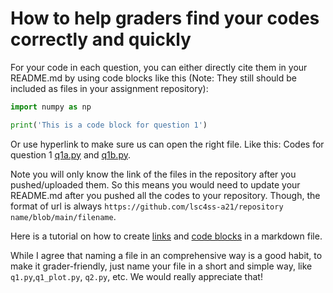 # How to help graders find your codes correctly and quickly


For your code in each question, you can either directly cite them in your README.md by using code blocks like this (Note: They still should be included as files in your assignment repository):

```python
import numpy as np

print('This is a code block for question 1')
```

Or use hyperlink to make sure us can open the right file. Like this: Codes for question 1 [q1a.py](https://github.com/lsc4ss-a21/assignment-1-jinfei1125/blob/main/q1a.py) and [q1b.py](https://github.com/lsc4ss-a21/assignment-1-jinfei1125/blob/main/q1b.py).

Note you will only know the link of the files in the repository after you pushed/uploaded them. So this means you would need to update your README.md after you pushed all the codes to your repository. Though, the format of url is always `https://github.com/lsc4ss-a21/repository name/blob/main/filename`. 

Here is a tutorial on how to create [links](https://www.markdownguide.org/basic-syntax/#links) and [code blocks](https://www.markdownguide.org/extended-syntax/#fenced-code-blocks) in a markdown file. 

While I agree that naming a file in an comprehensive way is a good habit, to make it grader-friendly, just name your file in a short and simple way, like `q1.py`,`q1_plot.py`, `q2.py`, etc. We would really appreciate that!

